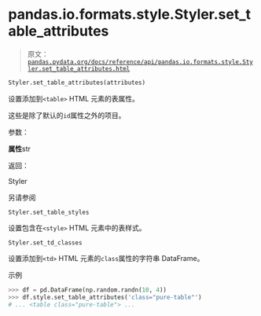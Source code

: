 # pandas.io.formats.style.Styler.set_table_attributes

> 原文：[`pandas.pydata.org/docs/reference/api/pandas.io.formats.style.Styler.set_table_attributes.html`](https://pandas.pydata.org/docs/reference/api/pandas.io.formats.style.Styler.set_table_attributes.html)

```py
Styler.set_table_attributes(attributes)
```

设置添加到`<table>` HTML 元素的表属性。

这些是除了默认的`id`属性之外的项目。

参数：

**属性**str

返回：

Styler

另请参阅

`Styler.set_table_styles`

设置包含在`<style>` HTML 元素中的表样式。

`Styler.set_td_classes`

设置添加到`<td>` HTML 元素的`class`属性的字符串 DataFrame。

示例

```py
>>> df = pd.DataFrame(np.random.randn(10, 4))
>>> df.style.set_table_attributes('class="pure-table"')  
# ... <table class="pure-table"> ... 
```
